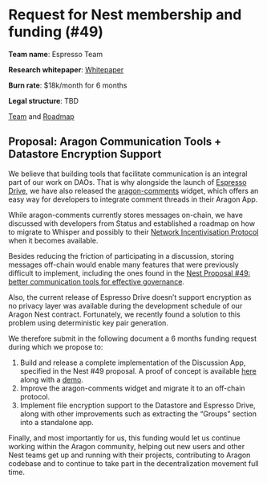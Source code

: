 # Request for Nest membership and funding (#49)

**Team name**: Espresso Team

**Research whitepaper**: [Whitepaper](https://docs.google.com/document/d/1d-pt5Uj52TiPm7alZUJmZ4RP48IQLeHfyH_OgHci7ms/edit?usp=sharing)

**Burn rate**: $18k/month for 6 months

**Legal structure**: TBD

[Team](https://docs.google.com/document/d/1d-pt5Uj52TiPm7alZUJmZ4RP48IQLeHfyH_OgHci7ms/edit#bookmark=id.2o3istifvmr) and [Roadmap](https://docs.google.com/document/d/1d-pt5Uj52TiPm7alZUJmZ4RP48IQLeHfyH_OgHci7ms/edit#bookmark=id.78mdhat2qwo)

## Proposal: Aragon Communication Tools + Datastore Encryption Support

We believe that building tools that facilitate communication is an integral part of our work on DAOs. That is why alongside the launch of [Espresso Drive](https://github.com/espresso-org/aragon-drive), we have also released the [aragon-comments](https://github.com/espresso-org/aragon-comments) widget, which offers an easy way for developers to integrate comment threads in their Aragon App.

While aragon-comments currently stores messages on-chain, we have discussed with developers from Status and established a roadmap on how to migrate to Whisper and possibly to their [Network Incentivisation Protocol](https://discuss.status.im/t/network-incentivisation-first-draft/1037) when it becomes available.

Besides reducing the friction of participating in a discussion, storing messages off-chain would enable many features that were previously difficult to implement, including the ones found in the [Nest Proposal #49: better communication tools for effective governance](https://github.com/aragon/nest/issues/48).

Also, the current release of Espresso Drive doesn’t support encryption as no privacy layer was available during the development schedule of our Aragon Nest contract. Fortunately, we recently found a solution to this problem using deterministic key pair generation.

We therefore submit in the following document a 6 months funding request during which we propose to:

1. Build and release a complete implementation of the Discussion App, specified in the Nest #49 proposal. A proof of concept is available [here](https://github.com/espresso-org/communication-poc) along with a [demo](https://www.youtube.com/watch?v=94HOq2YrNl0).
2. Improve the aragon-comments widget and migrate it to an off-chain protocol.
3. Implement file encryption support to the Datastore and Espresso Drive, along with other improvements such as extracting the “Groups” section into a standalone app.

Finally, and most importantly for us, this funding would let us continue working within the Aragon community, helping out new users and other Nest teams get up and running with their projects, contributing to Aragon codebase and to continue to take part in the decentralization movement full time.